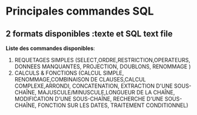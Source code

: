# Principales commandes SQL

## 2 formats disponibles :texte et SQL text file

**Liste des commandes disponibles**:
1. REQUETAGES SIMPLES (SELECT,ORDRE,RESTRICTION,OPERATEURS, DONNEES MANQUANTES, PROJECTION, DOUBLONS, RENOMMAGE )
2. CALCULS & FONCTIONS (CALCUL SIMPLE, RENOMMAGE,COMBINAISON DE CLAUSES,CALCUL COMPLEXE,ARRONDI, CONCATENATION, EXTRACTION D'UNE SOUS-CHAÎNE, MAJUSCULE/MINUSCULE,LONGUEUR DE LA CHAÎNE, MODIFICATION D'UNE SOUS-CHAÎNE, RECHERCHE D'UNE SOUS-CHAÎNE, FONCTION SUR LES DATES, TRAITEMENT CONDITIONNEL)
